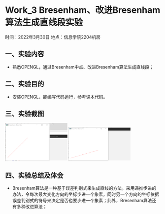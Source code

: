 # Work_3  Bresenham、改进Bresenham算法生成直线段实验

时间：2022年3月30日
地点：信息学院2204机房


## 一、实验内容

* 熟悉OPENGL，通过Bresenham中点、改进Bresenham算法生成直线段；


## 二、实验目的

* 安装OPENGL，能编写代码运行，参考课本代码。

## 三、实验截图
<img src="3.png" width="40%">
<img src="4.png" width="40%">

## 四、实验总结及体会

* Bresenham算法是一种基于误差判别式来生成直线的方法。采用递推步进的办法，令每次最大变化方向的坐标步进一个象素，同时另一个方向的坐标依据误差判别式的符号来决定是否也要步进一个象素；此外，Bresenham算法还有多种改进算法；